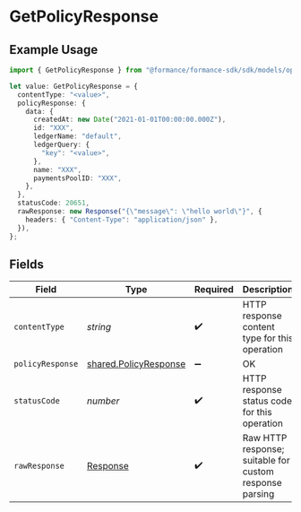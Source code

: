# GetPolicyResponse

## Example Usage

```typescript
import { GetPolicyResponse } from "@formance/formance-sdk/sdk/models/operations";

let value: GetPolicyResponse = {
  contentType: "<value>",
  policyResponse: {
    data: {
      createdAt: new Date("2021-01-01T00:00:00.000Z"),
      id: "XXX",
      ledgerName: "default",
      ledgerQuery: {
        "key": "<value>",
      },
      name: "XXX",
      paymentsPoolID: "XXX",
    },
  },
  statusCode: 20651,
  rawResponse: new Response("{\"message\": \"hello world\"}", {
    headers: { "Content-Type": "application/json" },
  }),
};
```

## Fields

| Field                                                                 | Type                                                                  | Required                                                              | Description                                                           |
| --------------------------------------------------------------------- | --------------------------------------------------------------------- | --------------------------------------------------------------------- | --------------------------------------------------------------------- |
| `contentType`                                                         | *string*                                                              | :heavy_check_mark:                                                    | HTTP response content type for this operation                         |
| `policyResponse`                                                      | [shared.PolicyResponse](../../../sdk/models/shared/policyresponse.md) | :heavy_minus_sign:                                                    | OK                                                                    |
| `statusCode`                                                          | *number*                                                              | :heavy_check_mark:                                                    | HTTP response status code for this operation                          |
| `rawResponse`                                                         | [Response](https://developer.mozilla.org/en-US/docs/Web/API/Response) | :heavy_check_mark:                                                    | Raw HTTP response; suitable for custom response parsing               |